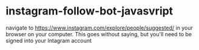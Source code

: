# instagram-follow-bot-javasvript



navigate to https://www.instagram.com/explore/people/suggested/ in your browser on your computer. This goes without saying, but you'll need to be signed into your Intagram account
